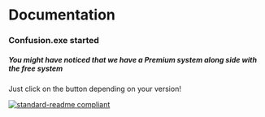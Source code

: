 # Documentation

### Confusion.exe started
##### You might have noticed that we have a **Premium** system along side with the free system

Just click on the button depending on your version!

[![standard-readme compliant](https://img.shields.io/badge/readme%20style-standard-brightgreen.svg?style=flat-square)](https://github.com/RichardLitt/standard-readme)
